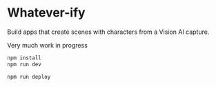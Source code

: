 # Whatever-ify

Build apps that create scenes with characters from a Vision AI capture.

Very much work in progress

```bash
npm install
npm run dev
```

```bash
npm run deploy
```
